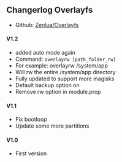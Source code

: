 ## Changerlog Overlayfs

+ Github: [Zenlua/Overlayfs](https://github.com/Zenlua/Overlayfs)

#### V1.2

+ added auto mode again
+ Command: `overlayrw [path_folder_rw]`
+ For example: overlayrw /system/app
+ Will rw the entire /system/app directory
+ Fully updated to support more magisks
+ Default backup option on
+ Remove rw option in module.prop

#### V1.1

+ Fix bootloop
+ Update some more partitions

#### V1.0

+ First version

